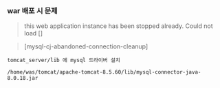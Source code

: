 
### war 배포 시 문제

> this web application instance has been stopped already. Could not load []


> [mysql-cj-abandoned-connection-cleanup]

```
tomcat_server/lib 에 mysql 드라이버 설치

/home/was/tomcat/apache-tomcat-8.5.60/lib/mysql-connector-java-8.0.18.jar
```
